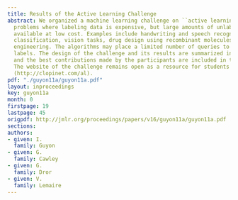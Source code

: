 ```yaml
---
title: Results of the Active Learning Challenge
abstract: We organized a machine learning challenge on ``active learning'', addressing
  problems where labeling data is expensive, but large amounts of unlabeled data are
  available at low cost. Examples include handwriting and speech recognition, document
  classification, vision tasks, drug design using recombinant molecules and protein
  engineering. The algorithms may place a limited number of queries to get new sample
  labels. The design of the challenge and its results are summarized in this paper
  and the best contributions made by the participants are included in these proceedings.
  The website of the challenge remains open as a resource for students and researchers
  (http://clopinet.com/al).
pdf: "./guyon11a/guyon11a.pdf"
layout: inproceedings
key: guyon11a
month: 0
firstpage: 19
lastpage: 45
origpdf: http://jmlr.org/proceedings/papers/v16/guyon11a/guyon11a.pdf
sections: 
authors:
- given: I.
  family: Guyon
- given: G.
  family: Cawley
- given: G.
  family: Dror
- given: V.
  family: Lemaire
---
```

